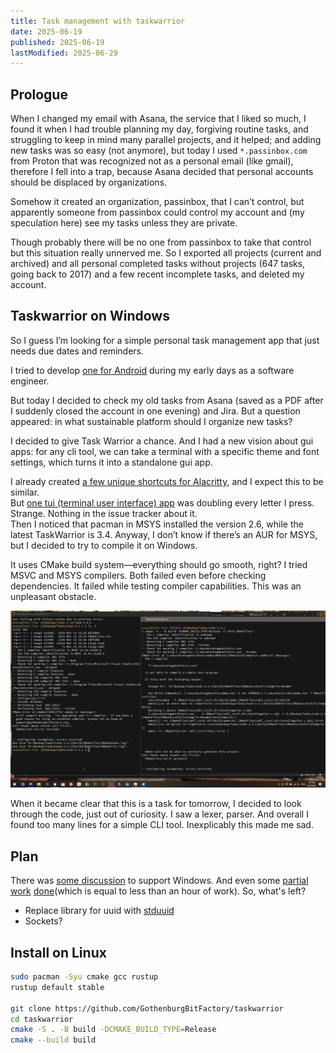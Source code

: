 ```yaml
---
title: Task management with taskwarrior
date: 2025-06-19
published: 2025-06-19
lastModified: 2025-06-29
---
```

## Prologue

When I changed my email with Asana, the service that I liked so much, I found it when I had trouble planning my day, forgiving routine tasks, and struggling to keep in mind many parallel projects, and it helped; and adding new tasks was so easy (not anymore), but today I used `*.passinbox.com` from Proton that was recognized not as a personal email (like gmail), therefore I fell into a trap, because Asana decided that personal accounts should be displaced by organizations.

Somehow it created an organization, passinbox, that I can’t control, but apparently someone from passinbox could control my account and (my speculation here) see my tasks unless they are private.

Though probably there will be no one from passinbox to take that control but this situation really unnerved me. So I exported all projects (current and archived) and all personal completed tasks without projects (647 tasks, going back to 2017) and a few recent incomplete tasks, and deleted my account.

## Taskwarrior on Windows

So I guess I’m looking for a simple personal task management app that just needs due dates and reminders.

I tried to develop [one for Android](/projects/pet-project-navigator) during my early days as a software engineer.

But today I decided to check my old tasks from Asana (saved as a PDF after I suddenly closed the account in one evening) and Jira. But a question appeared: in what sustainable platform should I organize new tasks? 

I decided to give Task Warrior a chance. And I had a new vision about gui apps: for any cli tool, we can take a terminal with a specific theme and font settings, which turns it into a standalone gui app.

I already created [a few unique shortcuts for Alacritty](/blog/alacritty-everywhere), and I expect this to be similar.  
But [one tui (terminal user interface) app](https://github.com/kdheepak/taskwarrior-tui) was doubling every letter I press. Strange. Nothing in the issue tracker about it.  
Then I noticed that pacman in MSYS installed the version 2.6, while the latest TaskWarrior is 3.4. Anyway, I don’t know if there’s an AUR for MSYS, but I decided to try to compile it on Windows.

It uses CMake build system—everything should go smooth, right? I tried MSVC and MSYS compilers. Both failed even before checking dependencies. It failed while testing compiler capabilities. This was an unpleasant obstacle.  

![MSVC and MSYS compilers, both failed even before checking dependencies](./compile-taskwarrior-on-windows-attempt-1.png)

When it became clear that this is a task for tomorrow, I decided to look through the code, just out of curiosity. I saw a lexer, parser. And overall I found too many lines for a simple CLI tool. Inexplicably this made me sad.


## Plan

There was [some discussion](https://github.com/GothenburgBitFactory/taskwarrior/issues/2159) to support Windows. And even some [partial work](https://github.com/GothenburgBitFactory/taskwarrior/pull/3824) [done](https://github.com/GothenburgBitFactory/taskwarrior/compare/develop...Foadsf:taskwarrior:develop)(which is equal to less than an hour of work). So, what's left?

- Replace library for uuid with [stduuid](https://github.com/mariusbancila/stduuid)
- Sockets?

## Install on Linux

```sh
sudo pacman -Syu cmake gcc rustup
rustup default stable

git clone https://github.com/GothenburgBitFactory/taskwarrior
cd taskwarrior
cmake -S . -B build -DCMAKE_BUILD_TYPE=Release
cmake --build build
```